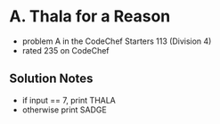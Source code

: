 # A. Thala for a Reason

* problem A in the CodeChef Starters 113 (Division 4)
* rated 235 on CodeChef

## Solution Notes

* if input == 7, print THALA
* otherwise print SADGE